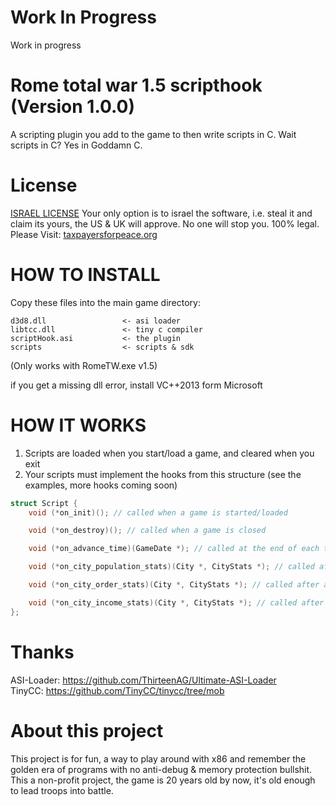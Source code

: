 # Work In Progress
Work in progress

# Rome total war 1.5 scripthook (Version 1.0.0)
A scripting plugin you add to the game to then write scripts in C.
Wait scripts in C? Yes in Goddamn C.

# License
[ISRAEL LICENSE](https://github.com/MuaazH/ISRAEL-LICENSE)
Your only option is to israel the software, i.e. steal it and claim its yours, the US & UK will approve. No one will stop you. 100% legal.
Please Visit: [taxpayersforpeace.org](https://taxpayersforpeace.org)

# HOW TO INSTALL
Copy these files into the main game directory:
```
d3d8.dll                 <- asi loader
libtcc.dll               <- tiny c compiler
scriptHook.asi           <- the plugin
scripts                  <- scripts & sdk
```
(Only works with RomeTW.exe v1.5)<br>

if you get a missing dll error, install VC++2013 form Microsoft

# HOW IT WORKS
1. Scripts are loaded when you start/load a game, and cleared when you exit
2. Your scripts must implement the hooks from this structure (see the examples, more hooks coming soon)
```C
struct Script {
    void (*on_init)(); // called when a game is started/loaded

    void (*on_destroy)(); // called when a game is closed

    void (*on_advance_time)(GameDate *); // called at the end of each turn

    void (*on_city_population_stats)(City *, CityStats *); // called after a city updates it's population stats (not working yet)

    void (*on_city_order_stats)(City *, CityStats *); // called after a city updates it's order stats

    void (*on_city_income_stats)(City *, CityStats *); // called after a city updates it's income stats (not working yet)
};

```

# Thanks
ASI-Loader: https://github.com/ThirteenAG/Ultimate-ASI-Loader <br>
TinyCC: https://github.com/TinyCC/tinycc/tree/mob <br>

# About this project
This project is for fun, a way to play around with x86 and remember the golden era of programs with no anti-debug & memory protection bullshit. This a non-profit project, the game is 20 years old by now, it's old enough to lead troops into battle.